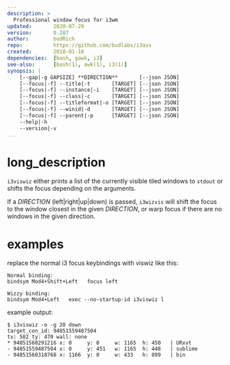 ```yaml
---
description: >
  Professional window focus for i3wm
updated:       2020-07-29
version:       0.287
author:        budRich
repo:          https://github.com/budlabs/i3ass
created:       2018-01-18
dependencies:  [bash, gawk, i3]
see-also:      [bash(1), awk(1), i3(1)]
synopsis: |
    [--gap|-g GAPSIZE] **DIRECTION**       [--json JSON]
    [--focus|-f] --title|-t       [TARGET] [--json JSON]
    [--focus|-f] --instance|-i    [TARGET] [--json JSON]
    [--focus|-f] --class|-c       [TARGET] [--json JSON]
    [--focus|-f] --titleformat|-o [TARGET] [--json JSON]
    [--focus|-f] --winid|-d       [TARGET] [--json JSON]
    [--focus|-f] --parent|-p      [TARGET] [--json JSON]
    --help|-h
    --version|-v
...
```


# long_description

`i3viswiz` either prints a list of the currently visible tiled windows to `stdout` or shifts the focus depending on the arguments.  

If a *DIRECTION* (left|right|up|down) is passed, `i3wizvis` will shift the focus to the window closest in the given *DIRECTION*, or warp focus if there are no windows in the given direction.  

# examples

replace the normal i3 focus keybindings with viswiz like this:  
``` text
Normal binding:
bindsym Mod4+Shift+Left   focus left

Wizzy binding:
bindsym Mod4+Left   exec --no-startup-id i3viswiz l 
```

example output:  
``` text
$ i3viswiz -o -g 20 down
target_con_id: 94851559487504
tx: 582 ty: 470 wall: none
* 94851560291216 x: 0     y: 0     w: 1165  h: 450   | URxvt
- 94851559487504 x: 0     y: 451   w: 1165  h: 448   | sublime
- 94851560318768 x: 1166  y: 0     w: 433   h: 899   | bin
```


